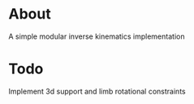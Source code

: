 # About
A simple modular inverse kinematics implementation

# Todo
Implement 3d support and limb rotational constraints
